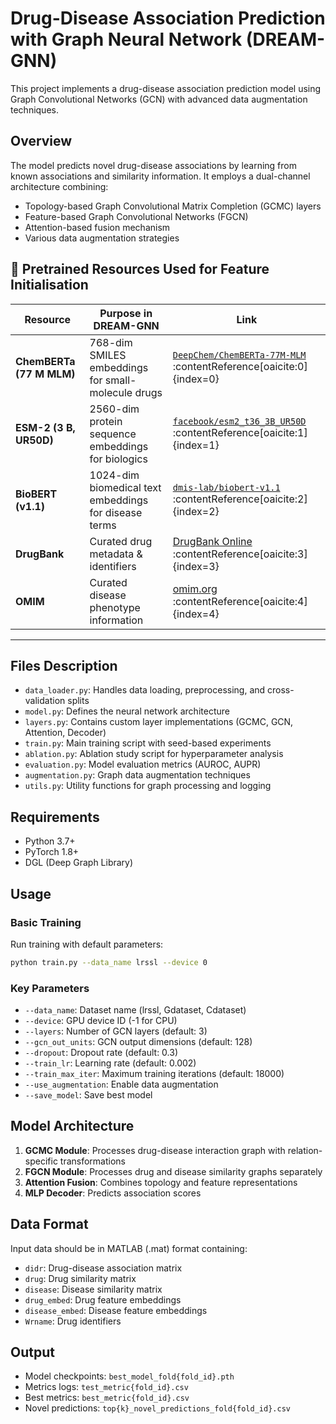 # Drug-Disease Association Prediction with Graph Neural Network (DREAM-GNN)

This project implements a drug-disease association prediction model using Graph Convolutional Networks (GCN) with advanced data augmentation techniques.

## Overview

The model predicts novel drug-disease associations by learning from known associations and similarity information. It employs a dual-channel architecture combining:
- Topology-based Graph Convolutional Matrix Completion (GCMC) layers
- Feature-based Graph Convolutional Networks (FGCN)
- Attention-based fusion mechanism
- Various data augmentation strategies


## 🔗 Pretrained Resources Used for Feature Initialisation

| Resource | Purpose in DREAM-GNN | Link |
| -------- | ------------------- | ---- |
| **ChemBERTa (77 M MLM)** | 768-dim SMILES embeddings for small-molecule drugs | [`DeepChem/ChemBERTa-77M-MLM`](https://huggingface.co/DeepChem/ChemBERTa-77M-MLM) :contentReference[oaicite:0]{index=0} |
| **ESM-2 (3 B, UR50D)** | 2560-dim protein sequence embeddings for biologics | [`facebook/esm2_t36_3B_UR50D`](https://huggingface.co/facebook/esm2_t36_3B_UR50D) :contentReference[oaicite:1]{index=1} |
| **BioBERT (v1.1)** | 1024-dim biomedical text embeddings for disease terms | [`dmis-lab/biobert-v1.1`](https://huggingface.co/dmis-lab/biobert-v1.1) :contentReference[oaicite:2]{index=2} |
| **DrugBank** | Curated drug metadata & identifiers | [DrugBank Online](https://go.drugbank.com/) :contentReference[oaicite:3]{index=3} |
| **OMIM** | Curated disease phenotype information | [omim.org](https://www.ncbi.nlm.nih.gov/omim) :contentReference[oaicite:4]{index=4} |

---


## Files Description

- `data_loader.py`: Handles data loading, preprocessing, and cross-validation splits
- `model.py`: Defines the neural network architecture
- `layers.py`: Contains custom layer implementations (GCMC, GCN, Attention, Decoder)
- `train.py`: Main training script with seed-based experiments
- `ablation.py`: Ablation study script for hyperparameter analysis
- `evaluation.py`: Model evaluation metrics (AUROC, AUPR)
- `augmentation.py`: Graph data augmentation techniques
- `utils.py`: Utility functions for graph processing and logging

## Requirements

- Python 3.7+
- PyTorch 1.8+
- DGL (Deep Graph Library)

## Usage

### Basic Training

Run training with default parameters:

```bash
python train.py --data_name lrssl --device 0
```

### Key Parameters

- `--data_name`: Dataset name (lrssl, Gdataset, Cdataset)
- `--device`: GPU device ID (-1 for CPU)
- `--layers`: Number of GCN layers (default: 3)
- `--gcn_out_units`: GCN output dimensions (default: 128)
- `--dropout`: Dropout rate (default: 0.3)
- `--train_lr`: Learning rate (default: 0.002)
- `--train_max_iter`: Maximum training iterations (default: 18000)
- `--use_augmentation`: Enable data augmentation
- `--save_model`: Save best model


## Model Architecture

1. **GCMC Module**: Processes drug-disease interaction graph with relation-specific transformations
2. **FGCN Module**: Processes drug and disease similarity graphs separately
3. **Attention Fusion**: Combines topology and feature representations
4. **MLP Decoder**: Predicts association scores

## Data Format

Input data should be in MATLAB (.mat) format containing:
- `didr`: Drug-disease association matrix
- `drug`: Drug similarity matrix
- `disease`: Disease similarity matrix
- `drug_embed`: Drug feature embeddings
- `disease_embed`: Disease feature embeddings
- `Wrname`: Drug identifiers

## Output

- Model checkpoints: `best_model_fold{fold_id}.pth`
- Metrics logs: `test_metric{fold_id}.csv`
- Best metrics: `best_metric{fold_id}.csv`
- Novel predictions: `top{k}_novel_predictions_fold{fold_id}.csv`


